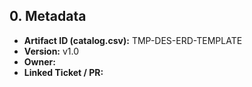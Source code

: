 ## 0. Metadata
- **Artifact ID (catalog.csv):** TMP-DES-ERD-TEMPLATE
- **Version:** v1.0
- **Owner:** 
- **Linked Ticket / PR:** 

